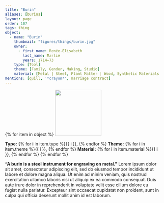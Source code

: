 ```yaml
---
title: "Burin"
aliases: [burins]
layout: page
order: 107
tags: thing
object:
  - name: "Burin"
    thumbnail: "figures/things/burin.jpg"
    owner:
      - first_name: Renée-Elisabeth
        last_name: Marlié
        years: 1714–73
    type: [Tool]
    theme: [Family, Gender, Making, Studio]
    material: [Metal | Steel, Plant Matter | Wood, Synthetic Materials | Paper]
mentions: [quill, '*crayon*', marriage contract]
---
```


{% for item in object %}
<img src="/_assets/images/{{ item.thumbnail }}" width="150"/>

**Type:** {% for i in item.type %}{{ i }}, {% endfor %}
**Theme:** {% for i in item.theme %}{{ i }}, {% endfor %}
**Material:** {% for i in item.material %}{{ i }}, {% endfor %}
{% endfor %}

**“A burin is a steel instrument for engraving on metal.”** Lorem ipsum dolor sit amet, consectetur adipiscing elit, sed do eiusmod tempor incididunt ut labore et dolore magna aliqua. Ut enim ad minim veniam, quis nostrud exercitation ullamco laboris nisi ut aliquip ex ea commodo consequat. Duis aute irure dolor in reprehenderit in voluptate velit esse cillum dolore eu fugiat nulla pariatur. Excepteur sint occaecat cupidatat non proident, sunt in culpa qui officia deserunt mollit anim id est laborum.
